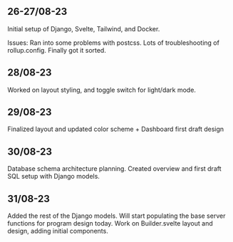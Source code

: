 ## 26-27/08-23 ##
Initial setup of Django, Svelte, Tailwind, and Docker. 

Issues: Ran into some problems with postcss. Lots of troubleshooting of rollup.config. Finally got it sorted.

## 28/08-23 ## 
Worked on layout styling, and toggle switch for light/dark mode. 

## 29/08-23 ##
Finalized layout and updated color scheme + Dashboard first draft design

## 30/08-23 ##
Database schema architecture planning. Created overview and first draft SQL setup with Django models. 

## 31/08-23 ##
Added the rest of the Django models. Will start populating the base server functions for program design today. 
Work on Builder.svelte layout and design, adding initial components. 